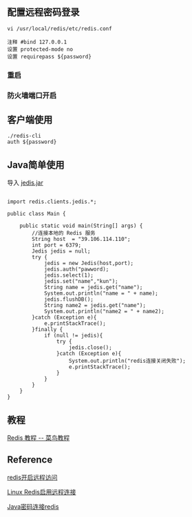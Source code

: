


## 配置远程密码登录
`````
vi /usr/local/redis/etc/redis.conf

注释 #bind 127.0.0.1
设置 protected-mode no
设置 requirepass ${password}
`````
### 重启
### 防火墙端口开启

## 客户端使用
`````
./redis-cli
auth ${password}
`````
## Java简单使用
导入 [jedis.jar](https://mvnrepository.com/artifact/redis.clients/jedis)
`````

import redis.clients.jedis.*;

public class Main {

    public static void main(String[] args) {
        //连接本地的 Redis 服务
        String host  = "39.106.114.110";
        int port = 6379;
        Jedis jedis = null;
        try {
            jedis = new Jedis(host,port);
            jedis.auth("pawword);
            jedis.select(1);
            jedis.set("name","kun");
            String name = jedis.get("name");
            System.out.println("name = " + name);
            jedis.flushDB();
            String name2 = jedis.get("name");
            System.out.println("name2 = " + name2);
        }catch (Exception e){
            e.printStackTrace();
        }finally {
            if (null != jedis){
                try {
                    jedis.close();
                }catch (Exception e){
                    System.out.println("redis连接关闭失败");
                    e.printStackTrace();
                }
            }
        }
    }
}

`````
## 教程
[Redis 教程 -- 菜鸟教程](https://www.runoob.com/redis/redis-tutorial.html)

## Reference
[redis开启远程访问](https://www.cnblogs.com/liusxg/p/5712493.html)

[Linux Redis启用远程连接](https://liuyanzhao.com/8349.html)

[Java密码连接redis](https://blog.csdn.net/qq_35981283/article/details/80338221)